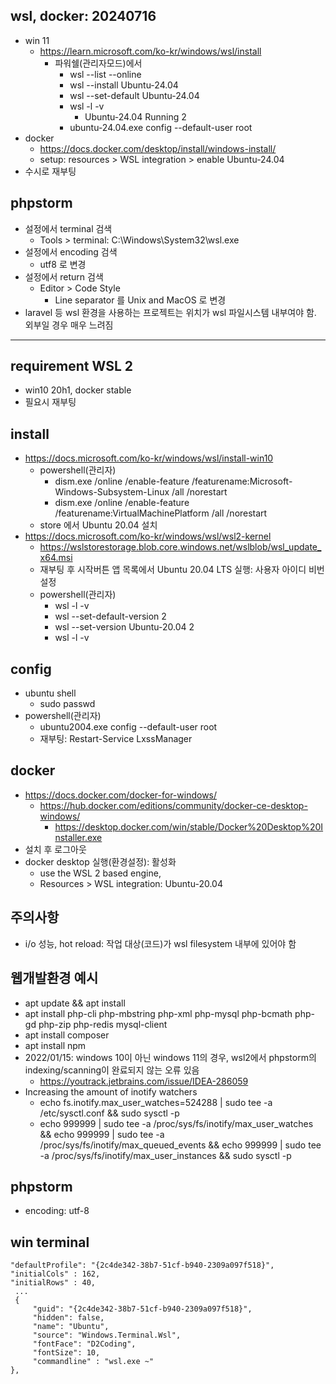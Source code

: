 
## wsl, docker: 20240716
* win 11
  * https://learn.microsoft.com/ko-kr/windows/wsl/install
    * 파워쉘(관리자모드)에서
      * wsl --list --online
      * wsl --install Ubuntu-24.04
      * wsl --set-default Ubuntu-24.04
      * wsl -l -v
        * Ubuntu-24.04 Running 2
      * ubuntu-24.04.exe config --default-user root
* docker
  * https://docs.docker.com/desktop/install/windows-install/
  * setup: resources > WSL integration > enable Ubuntu-24.04
* 수시로 재부팅

## phpstorm
* 설정에서 terminal 검색
  * Tools > terminal: C:\Windows\System32\wsl.exe
* 설정에서 encoding 검색
  * utf8 로 변경
* 설정에서 return 검색
  * Editor > Code Style
    * Line separator 를 Unix and MacOS 로 변경
* laravel 등 wsl 환경을 사용하는 프로젝트는 위치가 wsl 파일시스템 내부여야 함. 외부일 경우 매우 느려짐

----


## requirement WSL 2
* win10 20h1, docker stable
* 필요시 재부팅

## install
* https://docs.microsoft.com/ko-kr/windows/wsl/install-win10
    * powershell(관리자)
        * dism.exe /online /enable-feature /featurename:Microsoft-Windows-Subsystem-Linux /all /norestart
        * dism.exe /online /enable-feature /featurename:VirtualMachinePlatform /all /norestart
    * store 에서 Ubuntu 20.04 설치
* https://docs.microsoft.com/ko-kr/windows/wsl/wsl2-kernel
    * https://wslstorestorage.blob.core.windows.net/wslblob/wsl_update_x64.msi
    * 재부팅 후 시작버튼 앱 목록에서 Ubuntu 20.04 LTS 실행: 사용자 아이디 비번 설정
    * powershell(관리자)
        * wsl -l -v
        * wsl --set-default-version 2
        * wsl --set-version Ubuntu-20.04 2
        * wsl -l -v

## config
* ubuntu shell
    * sudo passwd
* powershell(관리자)
    * ubuntu2004.exe config --default-user root
    * 재부팅: Restart-Service LxssManager

## docker
* https://docs.docker.com/docker-for-windows/
    * https://hub.docker.com/editions/community/docker-ce-desktop-windows/
        * https://desktop.docker.com/win/stable/Docker%20Desktop%20Installer.exe
* 설치 후 로그아웃
* docker desktop 실행(환경설정): 활성화
    * use the WSL 2 based engine,
    * Resources > WSL integration: Ubuntu-20.04

## 주의사항
* i/o 성능, hot reload: 작업 대상(코드)가 wsl filesystem 내부에 있어야 함

## 웹개발환경 예시
* apt update && apt install
* apt install php-cli php-mbstring php-xml php-mysql php-bcmath php-gd php-zip php-redis mysql-client
* apt install composer
* apt install npm
* 2022/01/15: windows 10이 아닌 windows 11의 경우, wsl2에서 phpstorm의 indexing/scanning이 완료되지 않는 오류 있음
    * https://youtrack.jetbrains.com/issue/IDEA-286059
* Increasing the amount of inotify watchers
    * echo fs.inotify.max_user_watches=524288 | sudo tee -a /etc/sysctl.conf && sudo sysctl -p
    * echo 999999 | sudo tee -a /proc/sys/fs/inotify/max_user_watches && echo 999999 | sudo tee -a /proc/sys/fs/inotify/max_queued_events && echo 999999 | sudo tee -a /proc/sys/fs/inotify/max_user_instances && sudo sysctl -p

## phpstorm
* encoding: utf-8

## win terminal
```
"defaultProfile": "{2c4de342-38b7-51cf-b940-2309a097f518}",
"initialCols" : 162,
"initialRows" : 40,
 ...
 {
     "guid": "{2c4de342-38b7-51cf-b940-2309a097f518}",
     "hidden": false,
     "name": "Ubuntu",
     "source": "Windows.Terminal.Wsl",
     "fontFace": "D2Coding",
     "fontSize": 10,
     "commandline" : "wsl.exe ~"
},
```
